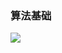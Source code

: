 <meta name="referrer" content="no-referrer" />

### 算法基础

<img src="https://s1.vika.cn/space/2023/03/07/8c382f5ed5c34752ad67960e936fe58e">